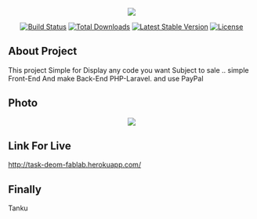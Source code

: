 <p align="center"><img src="https://laravel.com/assets/img/components/logo-laravel.svg"></p>

<p align="center">
<a href="https://travis-ci.org/laravel/framework"><img src="https://travis-ci.org/laravel/framework.svg" alt="Build Status"></a>
<a href="https://packagist.org/packages/laravel/framework"><img src="https://poser.pugx.org/laravel/framework/d/total.svg" alt="Total Downloads"></a>
<a href="https://packagist.org/packages/laravel/framework"><img src="https://poser.pugx.org/laravel/framework/v/stable.svg" alt="Latest Stable Version"></a>
<a href="https://packagist.org/packages/laravel/framework"><img src="https://poser.pugx.org/laravel/framework/license.svg" alt="License"></a>
</p>

## About Project
This project Simple for Display any code you want Subject to sale .. simple Front-End And make Back-End PHP-Laravel.
and use PayPal 


## Photo 

<p align="center"><img src="https://lh3.googleusercontent.com/G4oHtt7S9tOF3g225Y5TTckob4Mh1x546yiw_eE6iTn2Vv_y5gKP_ZSmJvuRGskj22vROrfp9Vv4v9_xHuRTzqi947PM5LU6PICusIlNSaPEXwkZQXBUyJF2Tj8UGz5ABd1Yh2qvg_6J0NV8KAaslhLU4eEPFSnckK9KYWFhaMexNtEDI9RkAAvt0GFeDayvgmUtoNbAQrj2WFqj0xEnVj0pqoNlN2lsutMHLCCZctWyxhQckOe2ODfFMP90bfNoQsFCO_nZ7PXKwXAw_xaHxc7d3m8Ej2c987zHEnzfC-bgxslSRqv2CwnycLM9J7UqokCcL5En2dgeWnEyAkRaLWao8BJ2jFJzln3q1ppauIR3uGTKD2-qARwaBKdI7EtgD3Ewih5GG2VR8W0POuYNxdQ6UIuaFBN6w0iynUZqestKQ6AV0zB8t0iCLs1ssIlBGY9sfcBkkmhlD_t8xi514weeF2ISkQH_PiI3L8qK5Krgy89k1m15kMKtlGcIBv9i2Z5Z7ZiZp0y_klIbcG93KSuGDTZV_CY3PkL0u5siXV6fEMRa_VJ8wiLhzo2IUPe1UYRk-RH8qoomqaUN4SGAd7Q8VJwBi5HdaA149bk=s250-k-no"></p>



## Link For Live

http://task-deom-fablab.herokuapp.com/


## Finally

Tanku
